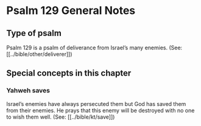 # Psalm 129 General Notes
## Type of psalm

Psalm 129 is a psalm of deliverance from Israel’s many enemies. (See: [[../bible/other/deliverer]])

## Special concepts in this chapter

### Yahweh saves
Israel’s enemies have always persecuted them but God has saved them from their enemies. He prays that this enemy will be destroyed with no one to wish them well. (See: [[../bible/kt/save]])